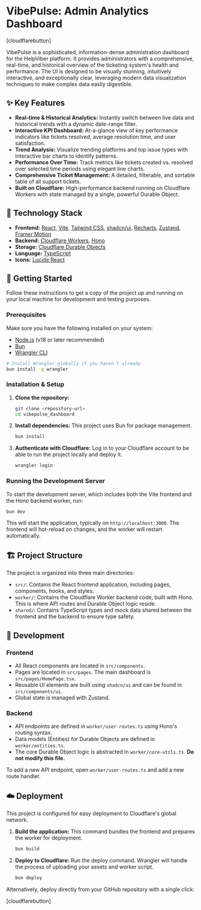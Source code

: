 # VibePulse: Admin Analytics Dashboard

[cloudflarebutton]

VibePulse is a sophisticated, information-dense administration dashboard for the HelpViber platform. It provides administrators with a comprehensive, real-time, and historical overview of the ticketing system's health and performance. The UI is designed to be visually stunning, intuitively interactive, and exceptionally clear, leveraging modern data visualization techniques to make complex data easily digestible.

## ✨ Key Features

*   **Real-time & Historical Analytics:** Instantly switch between live data and historical trends with a dynamic date-range filter.
*   **Interactive KPI Dashboard:** At-a-glance view of key performance indicators like tickets resolved, average resolution time, and user satisfaction.
*   **Trend Analysis:** Visualize trending platforms and top issue types with interactive bar charts to identify patterns.
*   **Performance Over Time:** Track metrics like tickets created vs. resolved over selected time periods using elegant line charts.
*   **Comprehensive Ticket Management:** A detailed, filterable, and sortable table of all support tickets.
*   **Built on Cloudflare:** High-performance backend running on Cloudflare Workers with state managed by a single, powerful Durable Object.

## 🚀 Technology Stack

*   **Frontend:** [React](https://react.dev/), [Vite](https://vitejs.dev/), [Tailwind CSS](https://tailwindcss.com/), [shadcn/ui](https://ui.shadcn.com/), [Recharts](https://recharts.org/), [Zustand](https://zustand-demo.pmnd.rs/), [Framer Motion](https://www.framer.com/motion/)
*   **Backend:** [Cloudflare Workers](https://workers.cloudflare.com/), [Hono](https://hono.dev/)
*   **Storage:** [Cloudflare Durable Objects](https://developers.cloudflare.com/durable-objects/)
*   **Language:** [TypeScript](https://www.typescriptlang.org/)
*   **Icons:** [Lucide React](https://lucide.dev/)

## 🏁 Getting Started

Follow these instructions to get a copy of the project up and running on your local machine for development and testing purposes.

### Prerequisites

Make sure you have the following installed on your system:

*   [Node.js](https://nodejs.org/) (v18 or later recommended)
*   [Bun](https://bun.sh/)
*   [Wrangler CLI](https://developers.cloudflare.com/workers/wrangler/install-and-update/)

```bash
# Install Wrangler globally if you haven't already
bun install -g wrangler
```

### Installation & Setup

1.  **Clone the repository:**
    ```bash
    git clone <repository-url>
    cd vibepulse_dashboard
    ```

2.  **Install dependencies:**
    This project uses Bun for package management.
    ```bash
    bun install
    ```

3.  **Authenticate with Cloudflare:**
    Log in to your Cloudflare account to be able to run the project locally and deploy it.
    ```bash
    wrangler login
    ```

### Running the Development Server

To start the development server, which includes both the Vite frontend and the Hono backend worker, run:

```bash
bun dev
```

This will start the application, typically on `http://localhost:3000`. The frontend will hot-reload on changes, and the worker will restart automatically.

## 🏗️ Project Structure

The project is organized into three main directories:

*   `src/`: Contains the React frontend application, including pages, components, hooks, and styles.
*   `worker/`: Contains the Cloudflare Worker backend code, built with Hono. This is where API routes and Durable Object logic reside.
*   `shared/`: Contains TypeScript types and mock data shared between the frontend and the backend to ensure type safety.

## 🔧 Development

### Frontend

*   All React components are located in `src/components`.
*   Pages are located in `src/pages`. The main dashboard is `src/pages/HomePage.tsx`.
*   Reusable UI elements are built using `shadcn/ui` and can be found in `src/components/ui`.
*   Global state is managed with Zustand.

### Backend

*   API endpoints are defined in `worker/user-routes.ts` using Hono's routing syntax.
*   Data models (Entities) for Durable Objects are defined in `worker/entities.ts`.
*   The core Durable Object logic is abstracted in `worker/core-utils.ts`. **Do not modify this file.**

To add a new API endpoint, open `worker/user-routes.ts` and add a new route handler.

## ☁️ Deployment

This project is configured for easy deployment to Cloudflare's global network.

1.  **Build the application:**
    This command bundles the frontend and prepares the worker for deployment.
    ```bash
    bun build
    ```

2.  **Deploy to Cloudflare:**
    Run the deploy command. Wrangler will handle the process of uploading your assets and worker script.
    ```bash
    bun deploy
    ```

Alternatively, deploy directly from your GitHub repository with a single click:

[cloudflarebutton]